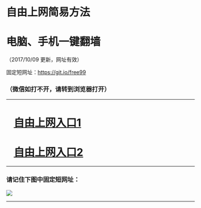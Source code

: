 ﻿# 自由上网简易方法

# 电脑、手机一键翻墙

（2017/10/09 更新，网址有效）

固定短网址：https://git.io/free99

### （微信如打不开，请转到浏览器打开）


***





# &nbsp;&nbsp; <a href="http://ft1642122607.fwq-tz-1001.info/fwqtz01.html?t=100900114242 " target="_blank">自由上网入口1</a>
# &nbsp;&nbsp; <a href="http://ft288745642.fwq-tz-1002.info/fwqtz02.html?t=10090012974 " target="_blank">自由上网入口2</a>
***

### 请记住下图中固定短网址：

<img src="https://s3-us-west-2.amazonaws.com/fwq-1001/yjfq-20170905okok.png" /> 


***

